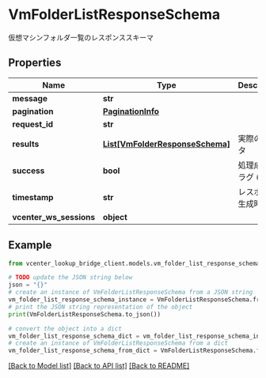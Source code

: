 # VmFolderListResponseSchema

仮想マシンフォルダ一覧のレスポンススキーマ

## Properties

Name | Type | Description | Notes
------------ | ------------- | ------------- | -------------
**message** | **str** |  | [optional] 
**pagination** | [**PaginationInfo**](PaginationInfo.md) |  | [optional] 
**request_id** | **str** |  | [optional] 
**results** | [**List[VmFolderResponseSchema]**](VmFolderResponseSchema.md) | 実際のデータ | 
**success** | **bool** | 処理成功フラグ (true|false) | 
**timestamp** | **str** | レスポンス生成時刻 | 
**vcenter_ws_sessions** | **object** |  | [optional] 

## Example

```python
from vcenter_lookup_bridge_client.models.vm_folder_list_response_schema import VmFolderListResponseSchema

# TODO update the JSON string below
json = "{}"
# create an instance of VmFolderListResponseSchema from a JSON string
vm_folder_list_response_schema_instance = VmFolderListResponseSchema.from_json(json)
# print the JSON string representation of the object
print(VmFolderListResponseSchema.to_json())

# convert the object into a dict
vm_folder_list_response_schema_dict = vm_folder_list_response_schema_instance.to_dict()
# create an instance of VmFolderListResponseSchema from a dict
vm_folder_list_response_schema_from_dict = VmFolderListResponseSchema.from_dict(vm_folder_list_response_schema_dict)
```
[[Back to Model list]](../README.md#documentation-for-models) [[Back to API list]](../README.md#documentation-for-api-endpoints) [[Back to README]](../README.md)


